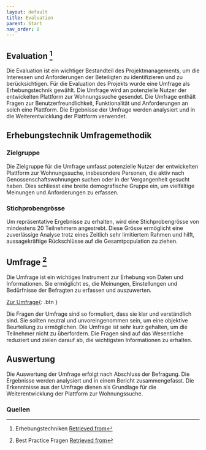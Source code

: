 ```yaml
---
layout: default
title: Evaluation
parent: Start
nav_order: 8
---
```


## Evaluation [^1]

Die Evaluation ist ein wichtiger Bestandteil des Projektmanagements, um die Interessen und Anforderungen der Beteiligten zu identifizieren und zu berücksichtigen.
Für die Evaluation des Projekts wurde eine Umfrage als Erhebungstechnik gewählt. Die Umfrage wird an potenzielle Nutzer der entwickelten Plattform zur Wohnungssuche gesendet.
Die Umfrage enthält Fragen zur Benutzerfreundlichkeit, Funktionalität und Anforderungen an solch eine Plattform.
Die Ergebnisse der Umfrage werden analysiert und in die Weiterentwicklung der Plattform verwendet.

## Erhebungstechnik Umfragemethodik

### Zielgruppe

Die Zielgruppe für die Umfrage umfasst potenzielle Nutzer der entwickelten Plattform zur Wohnungssuche, insbesondere Personen, die aktiv nach Genossenschaftswohnungen suchen oder in der Vergangenheit gesucht haben.
Dies schliesst eine breite demografische Gruppe ein, um vielfältige Meinungen und Anforderungen zu erfassen.

### Stichprobengrösse

Um repräsentative Ergebnisse zu erhalten, wird eine Stichprobengrösse von mindestens 20 Teilnehmern angestrebt. 
Diese Grösse ermöglicht eine zuverlässige Analyse trotz eines Zeitlich sehr limitiertem Rahmen und hilft, aussagekräftige Rückschlüsse auf die Gesamtpopulation zu ziehen.

## Umfrage [^2]

Die Umfrage ist ein wichtiges Instrument zur Erhebung von Daten und Informationen. Sie ermöglicht es, die Meinungen, Einstellungen und Bedürfnisse der Befragten zu erfassen und auszuwerten.

[Zur Umfrage](https://forms.office.com/e/PR0WmSXgww?origin=lprLink){: .btn }

Die Fragen der Umfrage sind so formuliert, dass sie klar und verständlich sind. Sie sollten neutral und unvoreingenommen sein, um eine objektive Beurteilung zu ermöglichen.
Die Umfrage ist sehr kurz gehalten, um die Teilnehmer nicht zu überfordern. Die Fragen sind auf das Wesentliche reduziert und zielen darauf ab, die wichtigsten Informationen zu erhalten.

## Auswertung

Die Auswertung der Umfrage erfolgt nach Abschluss der Befragung. Die Ergebnisse werden analysiert und in einem Bericht zusammengefasst.
Die Erkenntnisse aus der Umfrage dienen als Grundlage für die Weiterentwicklung der Plattform zur Wohnungssuche.

### Quellen

[^1]: Erhebungstechniken [Retrieved from](https://www.orghandbuch.de/Webs/OHB/DE/Organisationshandbuch/6_MethodenTechniken/61_Erhebungstechniken/613_Fragebogen/fragebogen-node.html)
[^2]: Best Practice Fragen [Retrieved from](https://de.surveymonkey.com/learn/survey-best-practices/online-questionnaires/)
